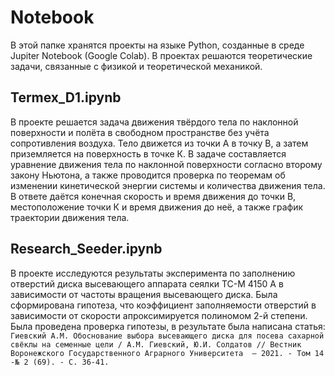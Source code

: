 # Notebook
В этой папке хранятся проекты на языке Python, созданные в среде Jupiter Notebook (Google Colab). В проектах решаются теоретические задачи, связанные с физикой и теоретической механикой.

## Termex_D1.ipynb
В проекте решается задача движения твёрдого тела по наклонной поверхности и полёта в свободном пространстве без учёта сопротивления воздуха. Тело движется из точки А в точку В, а затем приземляется на поверхность в точке К. В задаче составляется уравнение движения тела по наклонной поверхности согласно второму закону Ньютона, а также проводится проверка по теоремам об изменении кинетической энергии системы и количества движения тела. В ответе даётся конечная скорость и время движения до точки В, местоположение точки К и время движения до неё, а также график траектории движения тела.

## Research_Seeder.ipynb
В проекте исследуются результаты эксперимента по заполнению отверстий диска высевающего аппарата сеялки ТС-М 4150 А в зависимости от частоты вращения высевающего диска. Была сформирована гипотеза, что коэффициент заполняемости отверстий в зависимости от скорости апроксимируется полиномом 2-й степени. Была проведена проверка гипотезы, в результате была написана статья:   
``Гиевский А.М. Обоснование выбора высевающего диска для посева сахарной свёклы на семенные цели / А.М. Гиевский, Ю.И. Солдатов // Вестник Воронежского Государственного Аграрного Университета  – 2021. - Том 14 -№ 2 (69). - С. 36-41.``
 
